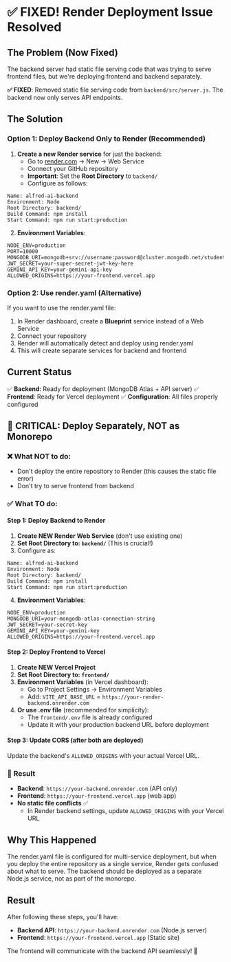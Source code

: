 # ✅ **FIXED!** Render Deployment Issue Resolved

## The Problem (Now Fixed)

The backend server had static file serving code that was trying to serve frontend files, but we're deploying frontend and backend separately.

**✅ FIXED**: Removed static file serving code from `backend/src/server.js`. The backend now only serves API endpoints.

## The Solution

### Option 1: Deploy Backend Only to Render (Recommended)

1. **Create a new Render service** for just the backend:
   - Go to [render.com](https://render.com) → New → Web Service
   - Connect your GitHub repository
   - **Important**: Set the **Root Directory** to `backend/`
   - Configure as follows:

```
Name: alfred-ai-backend
Environment: Node
Root Directory: backend/
Build Command: npm install
Start Command: npm run start:production
```

2. **Environment Variables**:
```
NODE_ENV=production
PORT=10000
MONGODB_URI=mongodb+srv://username:password@cluster.mongodb.net/studentbuddy
JWT_SECRET=your-super-secret-jwt-key-here
GEMINI_API_KEY=your-gemini-api-key
ALLOWED_ORIGINS=https://your-frontend.vercel.app
```

### Option 2: Use render.yaml (Alternative)

If you want to use the render.yaml file:

1. In Render dashboard, create a **Blueprint** service instead of a Web Service
2. Connect your repository
3. Render will automatically detect and deploy using render.yaml
4. This will create separate services for backend and frontend

## Current Status

✅ **Backend**: Ready for deployment (MongoDB Atlas + API server)
✅ **Frontend**: Ready for Vercel deployment
✅ **Configuration**: All files properly configured

## 🚨 **CRITICAL: Deploy Separately, NOT as Monorepo**

### ❌ **What NOT to do:**
- Don't deploy the entire repository to Render (this causes the static file error)
- Don't try to serve frontend from backend

### ✅ **What TO do:**

#### **Step 1: Deploy Backend to Render**
1. **Create NEW Render Web Service** (don't use existing one)
2. **Set Root Directory to: `backend/`** (This is crucial!)
3. Configure as:
```
Name: alfred-ai-backend
Environment: Node
Root Directory: backend/
Build Command: npm install
Start Command: npm run start:production
```
4. **Environment Variables**:
```
NODE_ENV=production
MONGODB_URI=your-mongodb-atlas-connection-string
JWT_SECRET=your-secret-key
GEMINI_API_KEY=your-gemini-key
ALLOWED_ORIGINS=https://your-frontend.vercel.app
```

#### **Step 2: Deploy Frontend to Vercel**
1. **Create NEW Vercel Project**
2. **Set Root Directory to: `frontend/`**
3. **Environment Variables** (in Vercel dashboard):
   - Go to Project Settings → Environment Variables
   - Add: `VITE_API_BASE_URL` = `https://your-render-backend.onrender.com`
4. **Or use .env file** (recommended for simplicity):
   - The `frontend/.env` file is already configured
   - Update it with your production backend URL before deployment

#### **Step 3: Update CORS** (after both are deployed)
Update the backend's `ALLOWED_ORIGINS` with your actual Vercel URL.

### 🎯 **Result**
- **Backend**: `https://your-backend.onrender.com` (API only)
- **Frontend**: `https://your-frontend.vercel.app` (web app)
- **No static file conflicts** ✅
   - In Render backend settings, update `ALLOWED_ORIGINS` with your Vercel URL

## Why This Happened

The render.yaml file is configured for multi-service deployment, but when you deploy the entire repository as a single service, Render gets confused about what to serve. The backend should be deployed as a separate Node.js service, not as part of the monorepo.

## Result

After following these steps, you'll have:
- **Backend API**: `https://your-backend.onrender.com` (Node.js server)
- **Frontend**: `https://your-frontend.vercel.app` (Static site)

The frontend will communicate with the backend API seamlessly! 🎉